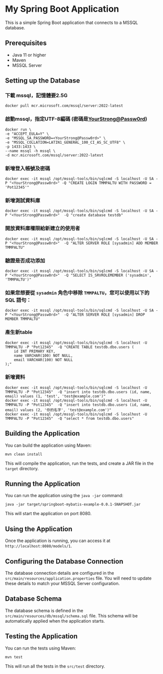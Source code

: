 # My Spring Boot Application

This is a simple Spring Boot application that connects to a MSSQL database.

## Prerequisites

- Java 11 or higher
- Maven
- MSSQL Server

## Setting up the Database
### 下載 mssql，記憶體要2.5G
```
docker pull mcr.microsoft.com/mssql/server:2022-latest
```

### 啟動mssql，指定UTF-8編碼 (密碼是<YourStrong@Passw0rd>)
```
docker run \
-e "ACCEPT_EULA=Y" \
-e "MSSQL_SA_PASSWORD=<YourStrong@Passw0rd>" \
-e "MSSQL_COLLATION=LATIN1_GENERAL_100_CI_AS_SC_UTF8" \
-p 1433:1433 \
--name mssql -h mssql \
-d mcr.microsoft.com/mssql/server:2022-latest
```

### 新增登入帳號及密碼
```
docker exec -it mssql /opt/mssql-tools/bin/sqlcmd -S localhost -U SA -P "<YourStrong@Passw0rd>" -Q "CREATE LOGIN TMMPALTU WITH PASSWORD = 'Pot12345'"
```

### 新增測試資料庫
```
docker exec -it mssql /opt/mssql-tools/bin/sqlcmd -S localhost -U SA -P "<YourStrong@Passw0rd>"  -Q "create database testdb"
```

### 開放資料庫權限給新建立的使用者
```
docker exec -it mssql /opt/mssql-tools/bin/sqlcmd -S localhost -U SA -P "<YourStrong@Passw0rd>"  -Q "ALTER SERVER ROLE [sysadmin] ADD MEMBER TMMPALTU"
```

### 驗證是否成功添加
```
docker exec -it mssql /opt/mssql-tools/bin/sqlcmd -S localhost -U SA -P "<YourStrong@Passw0rd>"  -Q "SELECT IS_SRVROLEMEMBER ('sysadmin', 'TMMPALTU')"
```

### 如果您想要從 `sysadmin` 角色中移除 `TMMPALTU`，您可以使用以下的 SQL 語句：
```
docker exec -it mssql /opt/mssql-tools/bin/sqlcmd -S localhost -U SA -P "<YourStrong@Passw0rd>"  -Q "ALTER SERVER ROLE [sysadmin] DROP MEMBER TMMPALTU"
```

### 產生新table
```
docker exec -it mssql /opt/mssql-tools/bin/sqlcmd -S localhost -U TMMPALTU -P "Pot12345"  -Q "CREATE TABLE testdb.dbo.users (
    id INT PRIMARY KEY,
    name VARCHAR(100) NOT NULL,
    email VARCHAR(100) NOT NULL
);"
```

### 新增資料
```
docker exec -it mssql /opt/mssql-tools/bin/sqlcmd -S localhost -U TMMPALTU -P "Pot12345"  -Q "insert into testdb.dbo.users (id, name, email) values (1, 'test', 'test@example.com')"
docker exec -it mssql /opt/mssql-tools/bin/sqlcmd -S localhost -U TMMPALTU -P "Pot12345"  -Q "insert into testdb.dbo.users (id, name, email) values (2, '你的名字', 'test@example.com')"
docker exec -it mssql /opt/mssql-tools/bin/sqlcmd -S localhost -U TMMPALTU -P "Pot12345"  -Q "select * from testdb.dbo.users"
```

## Building the Application

You can build the application using Maven:

```
mvn clean install
```

This will compile the application, run the tests, and create a JAR file in the `target` directory.

## Running the Application

You can run the application using the `java -jar` command:

```
java -jar target/springboot-mybatis-example-0.0.1-SNAPSHOT.jar
```

This will start the application on port 8080.

## Using the Application

Once the application is running, you can access it at `http://localhost:8080/models/1`.

## Configuring the Database Connection

The database connection details are configured in the `src/main/resources/application.properties` file. You will need to update these details to match your MSSQL Server configuration.

## Database Schema

The database schema is defined in the `src/main/resources/db/mssql/schema.sql` file. This schema will be automatically applied when the application starts.

## Testing the Application

You can run the tests using Maven:

```
mvn test
```

This will run all the tests in the `src/test` directory.